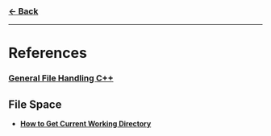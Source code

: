 ### [← Back](../README.md)
<hr />

# References
### [General File Handling C++](refs/general-cpp/README.md)
## File Space
- [**How to Get Current Working Directory**](refs/getcwd/README.md)
